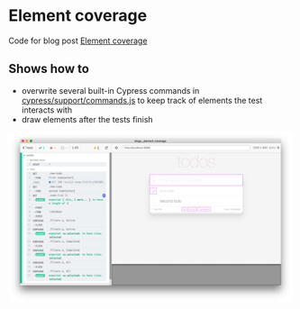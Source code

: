 # Element coverage

Code for blog post [Element coverage](https://www.cypress.io/blog/2018/12/20/element-coverage/)

## Shows how to

- overwrite several built-in Cypress commands in [cypress/support/commands.js](cypress/support/commands.js) to keep track of elements the test interacts with
- draw elements after the tests finish

![Elements](img/elements.png)
